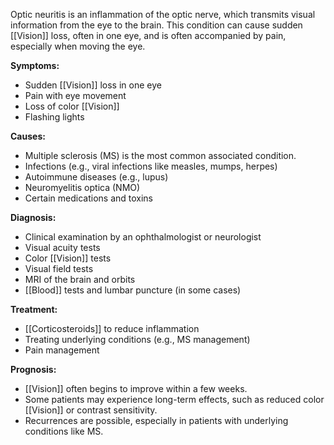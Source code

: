 Optic neuritis is an inflammation of the optic nerve, which transmits visual information from the eye to the brain. This condition can cause sudden [[Vision]] loss, often in one eye, and is often accompanied by pain, especially when moving the eye. 

**Symptoms:**
- Sudden [[Vision]] loss in one eye
- Pain with eye movement
- Loss of color [[Vision]]
- Flashing lights

**Causes:**
- Multiple sclerosis (MS) is the most common associated condition.
- Infections (e.g., viral infections like measles, mumps, herpes)
- Autoimmune diseases (e.g., lupus)
- Neuromyelitis optica (NMO)
- Certain medications and toxins

**Diagnosis:**
- Clinical examination by an ophthalmologist or neurologist
- Visual acuity tests
- Color [[Vision]] tests
- Visual field tests
- MRI of the brain and orbits
- [[Blood]] tests and lumbar puncture (in some cases)

**Treatment:**
- [[Corticosteroids]] to reduce inflammation
- Treating underlying conditions (e.g., MS management)
- Pain management

**Prognosis:**
- [[Vision]] often begins to improve within a few weeks.
- Some patients may experience long-term effects, such as reduced color [[Vision]] or contrast sensitivity.
- Recurrences are possible, especially in patients with underlying conditions like MS.